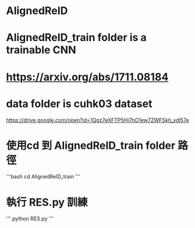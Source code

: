 # AlignedReID


# AlignedReID_train folder is a trainable  CNN
# https://arxiv.org/abs/1711.08184

# data folder is cuhk03 dataset
https://drive.google.com/open?id=1Qgz7eXFTP5Hi7hO1ew7ZWFSkh_vdl57e


# 使用cd 到 AlignedReID_train folder  路徑
'''bash
cd AlignedReID_train
'''

# 執行 RES.py  訓練
'''
python RES.py
'''
